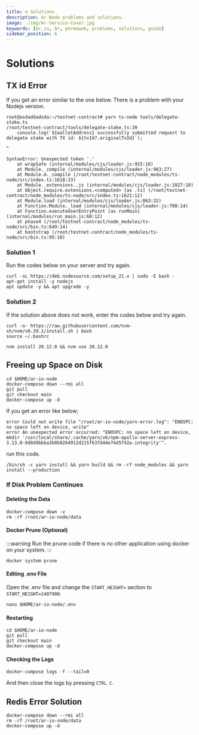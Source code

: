 ```yaml
---
title: ⚙️ Solutions
description: Ar Node problems and solutions.
image: ./img/Ar-Service-Cover.jpg
keywords: [Ar.io, Ar, permaweb, problems, solutions, guide]
sidebar_position: 6
---
```


# Solutions

## TX id Error
If you get an error similar to the one below. There is a problem with your Nodejs version.
```shell
root@asdaddadsda:~/testnet-contract# yarn ts-node tools/delegate-stake.ts
/root/testnet-contract/tools/delegate-stake.ts:39
    console.log(`${walletAddress} successfully submitted request to delegate stake with TX id: ${txId?.originalTxId}`);
                                                                                                      ^

SyntaxError: Unexpected token '.'
    at wrapSafe (internal/modules/cjs/loader.js:915:16)
    at Module._compile (internal/modules/cjs/loader.js:963:27)
    at Module.m._compile (/root/testnet-contract/node_modules/ts-node/src/index.ts:1618:23)
    at Module._extensions..js (internal/modules/cjs/loader.js:1027:10)
    at Object.require.extensions.<computed> [as .ts] (/root/testnet-contract/node_modules/ts-node/src/index.ts:1621:12)
    at Module.load (internal/modules/cjs/loader.js:863:32)
    at Function.Module._load (internal/modules/cjs/loader.js:708:14)
    at Function.executeUserEntryPoint [as runMain] (internal/modules/run_main.js:60:12)
    at phase4 (/root/testnet-contract/node_modules/ts-node/src/bin.ts:649:14)
    at bootstrap (/root/testnet-contract/node_modules/ts-node/src/bin.ts:95:10)
```

### Solution 1
Run the codes below on your server and try again.
```shell
curl -sL https://deb.nodesource.com/setup_21.x | sudo -E bash -
apt-get install -y nodejs
apt update -y && apt upgrade -y
```

### Solution 2
If the solution above does not work, enter the codes below and try again.
```shell
curl -o- https://raw.githubusercontent.com/nvm-sh/nvm/v0.39.1/install.sh | bash
source ~/.bashrc

nvm install 20.12.0 && nvm use 20.12.0
```

## Freeing up Space on Disk

```shell
cd $HOME/ar-io-node
docker-compose down --rmi all
git pull 
git checkout main 
docker-compose up -d
```

If you get an error like below;

```shell
error Could not write file "/root/ar-io-node/yarn-error.log": "ENOSPC: no space left on device, write"
error An unexpected error occurred: "ENOSPC: no space left on device, mkdir '/usr/local/share/.cache/yarn/v6/npm-apollo-server-express-3.13.0-0d8d9bbba3b8b8264912d215f63fd44e74d5f42a-integrity'".
```

run this code.
```shell
/bin/sh -c yarn install && yarn build && rm -rf node_modules && yarn install --production
```


### If Disk Problem Continues

#### Deleting the Data  
```shell
docker-compose down -v
rm -rf /root/ar-io-node/data
```

#### Docker Prune (Optional)
:::warning
Run the prune code if there is no other application using docker on your system.
:::

```shell
docker system prune
```

#### Editing .env File

Open the .env file and change the `START_HEIGHT=` section to `START_HEIGHT=1407900`.
```shell
nano $HOME/ar-io-node/.env
```

#### Restarting

```shell
cd $HOME/ar-io-node
git pull 
git checkout main 
docker-compose up -d
```

#### Checking the Logs
```shell
docker-compose logs -f --tail=0
```
And then close the logs by pressing `CTRL C`.

## Redis Error Solution
```shell
docker-compose down --rmi all
rm -rf /root/ar-io-node/data  
docker-compose up -d
```